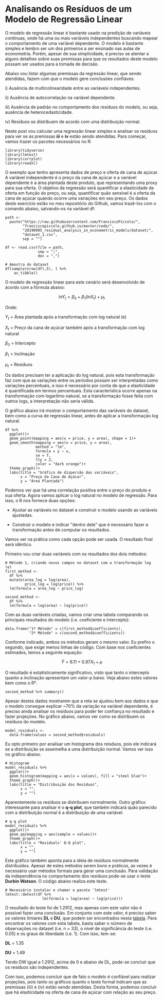 # Analisando os Resíduos de um Modelo de Regressão Linear

O modelo de regressão linear é bastante usado na predição de variáveis contínuas, onde há uma ou mais variáveis independentes buscando mapear o comportamento de uma variável dependente. O modelo é bastante simples e lembro ser um dos primeiros a ser ensinado nas aulas de econometria. Porém, apesar de sua simplicidade, é preciso se atentar a alguns detalhes sobre suas premissas para que os resultados deste modelo possam ser usados para a tomada de decisão.

Abaixo vou listar algumas premissas da regressão linear, que sendo atendidas, fazem com que o modelo gere conclusões confiáves:

i) Ausência de multicolinearidade entre as variáveis independentes.

ii) Ausência de autocorrelação na variável dependente.

iii) Ausência de padrão no comportamento dos resíduos do modelo, ou seja, ausência de heterocedasticidade.

iv) Resíduos se distribuem de acordo com uma distribuição normal.

Neste post vou calcular uma regressão linear simples e analisar os resíduos para ver se as premissas **iii** e **iv** estão sendo atendidas. Para começar, vamos trazer os pacotes necessários no R:

```{r}
library(tidyverse)
library(lmtest)
library(corrplot)
library(readxl)
```

O exemplo que tenho apresenta dados de preço e oferta de cana de açúcar. A variável independente é o preço da cana de açúcar e a variável dependente é a área plantada deste produto, que representando uma proxy para sua oferta. O objetivo da regressão será quantificar a elasticidade da oferta em função do preço, ou seja, quantificar quão sensível é a oferta da cana de açúcar quando ocorre uma variações em seu preço. Os dados deste exercício estão no meu repositório do Github, vamos trazê-los com o comando abaixo, salvando-os na variável df:

```{r}
path <-
  paste("https://raw.githubusercontent.com/FranciscoPiccolo/",
        "franciscopiccolo.github.io/master/code/",
        "20190905_residual_analysis_in_econometric_models/dataset/",
        "dataset_1.csv",
        sep = "")

df <- read.csv(file = path,
               sep = ";",
               dec = ",")
```

```{r}
# Amostra do dataset
df[sample(nrow(df),5), ] %>%
	as_tibble()
```

O modelo de regressão linear para este cenário será desenvolvido de acordo com a fórmula abaixo:

$$ lnY_t = \beta_0+\beta_1 (lnX_t) + \mu_t $$

Onde:

$Y_t$ = Área plantada após a transformação com log natural (e)

$X_t$ = Preço da cana de açúcar também após a transformação com log natural

$\beta_0$ = Intercepto

$\beta_1$ = Inclinação

$\mu_t$ = Resíduos

Os dados precisam ter a aplicação do log natural, pois esta transformação faz com que as variações entre os períodos possam ser interpretadas como variações percentuais, e isso é necessário por conta de que a elasticidade é quantificada em termos percentuais. Esta característica ocorre apenas na transformação com logarítmo natural, se a transformação fosse feita com outros logs, a interpretação não seria válida.

O gráfico abaixo irá mostrar o comportamento das variáveis do dataset, bem como a curva de regressão linear, antes de aplicar a transformação log natural.

```{r,fig.pos="F"}
df %>%
  ggplot()+
  geom_point(mapping = aes(x = price, y = area), shape = 1)+
  geom_smooth(mapping = aes(x = price, y = area),
              method = "lm",
              formula = y ~ x,
              se = T,
              lty = 2,
              color = "dark orange")+
  theme_graph()+
  labs(title = "Gráfico de dispersão das variáveis",
       x = "Preço da Cana de Açúcar",
       y = "Área Plantada")
```

Podemos ver que há uma correlação positiva entre o preço do produto e sua oferta. Agora vamos aplicar o log natural no modelo de regressão. Para isso, o R nos fornece duas opções:

* Ajustar as variáveis no dataset e construir o modelo usando as variáveis ajustadas.

* Construir o modelo e indicar "dentro dele" que é necessário fazer a transformação antes de computar os resultados.

Vamos ver na prática como cada opção pode ser usada. O resultado final será idêntico.

Primeiro vou criar duas variáveis com os resultados dos dois métodos:

```{r}
# Método 1, criando novos campos no dataset com a transformação log (e)
first_method <-
  df %>%
  mutate(area_log = log(area),
         price_log = log(price)) %>%
  lm(formula = area_log ~ price_log)

second_method <-
  df %>%
  lm(formula = log(area) ~ log(price))
```

Com as duas variáveis criadas, vamos criar uma tabela comparando os principais resultados do modelo (i.e. coeficiente e intercepto):

```{r}
data.frame("1º Método" = c(first_method$coefficients),
           "2º Método" = c(second_method$coefficients))
```

Conforme indicado, ambos os métodos geram o mesmo valor. Eu prefiro o segundo, que exige menos linhas de código. Com base nos coeficientes estimados, temos a seguinte equação:

$$\hat{Y} = 6.11 + 0.97X_1 + \mu$$

O resultado é estatisticamente significativo, visto que tanto o intercepto quanto a inclinação apresentam um valor-p baixo. Veja abaixo estes valores bem como o R².

```{r}
second_method %>% summary()
```

Apesar destes dados mostrarem que a reta se ajustou bem aos dados e que o modelo consegue explicar ~70% da variação na variável dependente, é preciso ainda analisar os resíduos para poder ter confiança no resultado e fazer projeções. No gráfico abaixo, vamos ver como se distribuem os resíduos do modelo.

```{r}
model_residuals <-
  data.frame(values = second_method$residuals)
```

Eu opto primeiro por analisar um histograma dos reísduos, pois ele indicará se a distribuição se assemelha a uma distribuição normal. Vamos ver isso no gráfico abaixo.

```{r}
# Histogram
model_residuals %>%
  ggplot()+
  geom_histogram(mapping = aes(x = values), fill = "steel blue")+
  theme_graph()+
  labs(title = "Distribuição dos Resíduos",
       x = "",
       y = "")
```

Aparentemente os resíduos se distribuem normalmente. Outro gráfico interessante para analisar é o **q-q plot**, que também indicará quão parecido com a distribuição normal é a distribuição de uma variável.

```{r}
# q-q plot
model_residuals %>%
  ggplot()+
  geom_qq(mapping = aes(sample = values))+
  theme_graph()+
  labs(title = "Residuals' Q-Q plot",
       x = "",
       y = "")
```

Este gráfico também aponta para a ideia de resíduos normalmente distribuídos. Apesar de estes métodos serem bons e práticos, as vezes é necessário usar métodos formais para gerar uma conclusão. Para validação da independência no comportamento dos resíduos pode-se usar o teste **Durbin Watson**. O código abaixo realiza este teste.

```{r}
# Necessário instalar e chamar o pacote 'lmtest'
lmtest::dwtest(df %>%
                 lm(formula = log(area) ~ log(price)))
```

O resultado do teste foi de 1.2912, mas apenas com este valor não é possível fazer uma conclusão. Em conjunto com este valor, é preciso saber os valores limiares **DL** e **DU**, que podem ser encontrados nesta [tabela](http://www.portalaction.com.br/analise-de-regressao/33-diagnostico-de-independencia). Para encontrar os valores com esta tabela, basta saber o número de observações no dataset (i.e. n = 33), o nível de significância do teste (i.e. 0.05) e os graus de liberdade (i.e. 1). Com isso, tem-se:

**DL** = 1.35

**DU** = 1.49

Tendo DW igual a 1.2912, acima de 0 e abaixo de DL, pode-se concluir que os resíduos são independentes.

Com isso, podemos concluir que de fato o modelo é confiável para realizar projeções, pois tanto os gráficos quanto o teste formal indicam que as premissas (iii) e (iv) estão sendo atendidas. Desta forma, podemos concluir que há elasticidade na oferta de cana de açúcar com relação ao seu preço.
